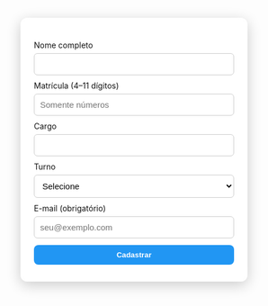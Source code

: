 <html lang="pt-BR">
<head>
  <meta charset="utf-8">
  <meta name="viewport" content="width=device-width,initial-scale=1">
  
  <!-- 🔹 Ícone do navegador (favicon) -->
  <link rel="icon" type="image/x-icon" href="logo.ico">

  <title>Cadastro de Colaboradores</title>

  <style>
  :root {
    --accent:#2196F3;
    --dark:#111;
  }

  *{box-sizing:border-box;margin:0;padding:0;}

  body{
    font-family:Inter, Arial, sans-serif;
    background: url('fundo.jpg') no-repeat center center fixed;
    background-size: 1000px 1000px; /* 🔹 ajuste o tamanho do fundo */
    display: flex;
    justify-content: center;
    align-items: center;
    min-height: 100vh;
    color: var(--dark);
  }

  .container{
    max-width:500px;
    width: 100%;
    background: rgba(255,255,255,0.7);
    backdrop-filter: blur(8px);
    -webkit-backdrop-filter: blur(8px);
    padding: 30px 24px;
    border-radius: 12px;
    box-shadow: 0 6px 25px rgba(0,0,0,0.2);
  }

  label{display:block;margin-top:10px;color:var(--dark);}
  input, select{
    width:100%;
    padding:10px;
    margin-top:6px;
    border-radius:6px;
    border:1px solid #ccc;
    font-size:15px;
    background: #fff;
  }

  button{
    width:100%;
    padding:10px;
    margin-top:12px;
    border-radius:8px;
    border:0;
    background: var(--accent);
    color:#fff;
    cursor:pointer;
    font-weight:bold;
  }
  button:hover{opacity:.95;}

  .msg{
    margin-top:12px;
    text-align:center;
    font-weight:600;
  }
  .msg.success{color:green;}
  .msg.err{color:#c62828;}
  </style>
</head>
<body>

<div class="container">
  <form id="formCadastro">
    <label for="nome">Nome completo</label>
    <input id="nome" type="text" required>
    <label for="matricula">Matrícula (4–11 dígitos)</label>
    <input id="matricula" type="text" pattern="\d{4,11}" required placeholder="Somente números">
    <label for="cargo">Cargo</label>
    <input id="cargo" type="text" required>
    <label for="turno">Turno</label>
    <select id="turno" required>
      <option value="">Selecione</option>
      <option>Manhã</option>
      <option>Tarde</option>
      <option>Noite</option>
    </select>
    <label for="email">E-mail (obrigatório)</label>
    <input id="email" type="email" required placeholder="seu@exemplo.com">
    <button type="submit">Cadastrar</button>
    <p id="msg" class="msg" style="display:none"></p>
  </form>
</div>

<script type="module">
import { initializeApp } from "https://www.gstatic.com/firebasejs/10.12.0/firebase-app.js";
import { 
  getFirestore, collection, addDoc, query, where, getDocs, serverTimestamp 
} from "https://www.gstatic.com/firebasejs/10.12.0/firebase-firestore.js";

const firebaseConfig = {
  apiKey: "AIzaSyCpBiFzqOod4K32cWMr5hfx13fw6LGcPVY",
  authDomain: "ponto-eletronico-f35f9.firebaseapp.com",
  projectId: "ponto-eletronico-f35f9",
  storageBucket: "ponto-eletronico-f35f9.firebasestorage.app",
  messagingSenderId: "208638350255",
  appId: "1:208638350255:web:63d016867a67575b5e155a"
};

const app = initializeApp(firebaseConfig);
const db = getFirestore(app);

const form = document.getElementById('formCadastro');
const msgEl = document.getElementById('msg');

form.addEventListener('submit', async (e)=>{
  e.preventDefault();
  msgEl.style.display='none';

  const nome = form.nome.value.trim();
  const matricula = form.matricula.value.trim();
  const cargo = form.cargo.value.trim();
  const turno = form.turno.value;
  const email = form.email.value.trim();

  if (!nome || !matricula || !cargo || !turno || !email) {
    showMsg('Preencha todos os campos.', true);
    return;
  }

  try {
    const colRef = collection(db, 'colaboradores');
    const q = query(colRef, where('matricula', '==', matricula));
    const q2 = query(colRef, where('email', '==', email));

    const [snapMat, snapEmail] = await Promise.all([getDocs(q), getDocs(q2)]);

    if (!snapMat.empty) {
      showMsg('❌ Matrícula já cadastrada.', true);
      return;
    }
    if (!snapEmail.empty) {
      showMsg('❌ E-mail já cadastrado.', true);
      return;
    }

    await addDoc(colRef, {
      nome, matricula, cargo, turno, email, criadoEm: serverTimestamp()
    });

    showMsg('✅ Cadastro realizado com sucesso!', false);
    form.reset();

  } catch (err) {
    console.error(err);
    showMsg('Erro ao cadastrar: ' + (err.message || err), true);
  }
});

function showMsg(text, isError){
  msgEl.textContent = text;
  msgEl.className = isError ? 'msg err' : 'msg success';
  msgEl.style.display = 'block';
  setTimeout(()=> msgEl.style.display='none', 5000);
}
</script>

</body>
</html>
